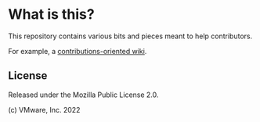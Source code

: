 # What is this?

This repository contains various bits and pieces meant to help contributors.

For example, a [contributions-oriented wiki](https://github.com/rabbitmq/contribute/wiki).

## License

Released under the Mozilla Public License 2.0.

(c) VMware, Inc. 2022
